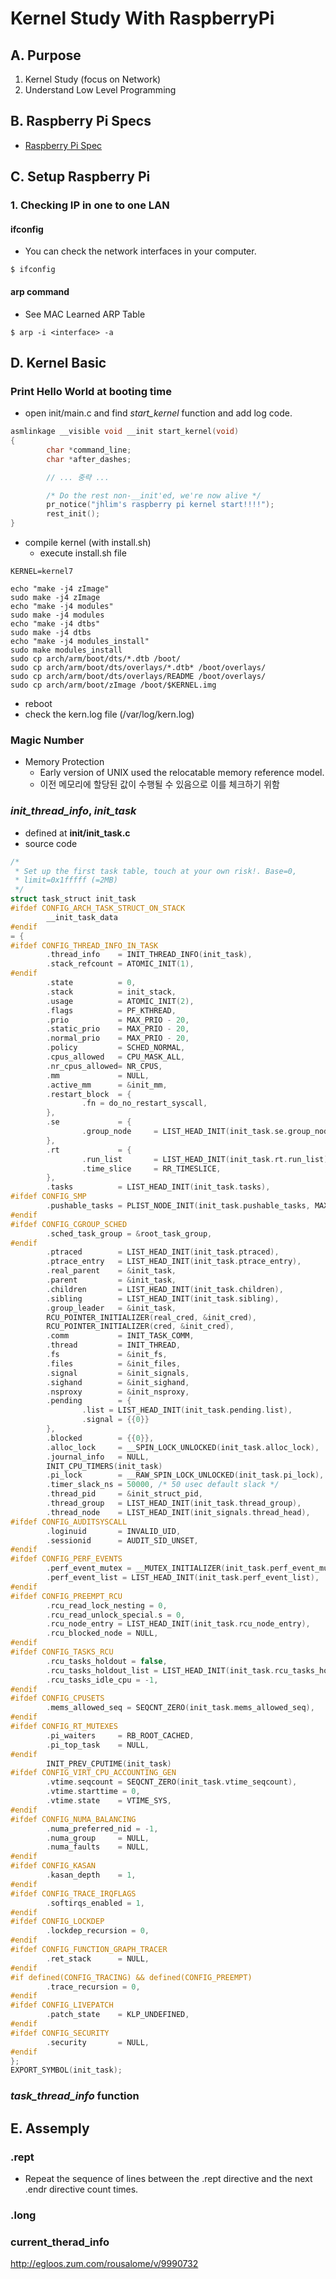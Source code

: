 <link rel="stylesheet" type="text/css" media="all" href="https://shlomo90.github.io/homepage.css" />

# Kernel Study With RaspberryPi

## A. Purpose

1. Kernel Study (focus on Network)
2. Understand Low Level Programming

## B. Raspberry Pi Specs

* [Raspberry Pi Spec](raspberry_spec.md)

## C. Setup Raspberry Pi

### 1. Checking IP in one to one LAN

#### ifconfig

* You can check the network interfaces in your computer.
```
$ ifconfig
```

#### arp command

* See MAC Learned ARP Table
```
$ arp -i <interface> -a
```


## D. Kernel Basic

### Print Hello World at booting time

* open init/main.c and find *start_kernel* function and add log code.
```c
asmlinkage __visible void __init start_kernel(void)
{
        char *command_line;
        char *after_dashes;

        // ... 중략 ...

        /* Do the rest non-__init'ed, we're now alive */
        pr_notice("jhlim's raspberry pi kernel start!!!!");
        rest_init();
}
```
* compile kernel (with install.sh)
    * execute install.sh file

```
KERNEL=kernel7

echo "make -j4 zImage"
sudo make -j4 zImage
echo "make -j4 modules"
sudo make -j4 modules
echo "make -j4 dtbs"
sudo make -j4 dtbs
echo "make -j4 modules_install"
sudo make modules_install
sudo cp arch/arm/boot/dts/*.dtb /boot/
sudo cp arch/arm/boot/dts/overlays/*.dtb* /boot/overlays/
sudo cp arch/arm/boot/dts/overlays/README /boot/overlays/
sudo cp arch/arm/boot/zImage /boot/$KERNEL.img
```

* reboot
* check the kern.log file (/var/log/kern.log)

### Magic Number

* Memory Protection
    * Early version of UNIX used the relocatable memory reference model.
    * 이전 메모리에 할당된 값이 수행될 수 있음으로 이를 체크하기 위함

### *init_thread_info*, *init_task*

* defined at **init/init_task.c**
* source code 
```c
/*
 * Set up the first task table, touch at your own risk!. Base=0,
 * limit=0x1fffff (=2MB)
 */
struct task_struct init_task
#ifdef CONFIG_ARCH_TASK_STRUCT_ON_STACK
        __init_task_data
#endif
= {
#ifdef CONFIG_THREAD_INFO_IN_TASK
        .thread_info    = INIT_THREAD_INFO(init_task),
        .stack_refcount = ATOMIC_INIT(1),
#endif
        .state          = 0,
        .stack          = init_stack,
        .usage          = ATOMIC_INIT(2),
        .flags          = PF_KTHREAD,
        .prio           = MAX_PRIO - 20,
        .static_prio    = MAX_PRIO - 20,
        .normal_prio    = MAX_PRIO - 20,
        .policy         = SCHED_NORMAL,
        .cpus_allowed   = CPU_MASK_ALL,
        .nr_cpus_allowed= NR_CPUS,
        .mm             = NULL,
        .active_mm      = &init_mm,
        .restart_block  = {
                .fn = do_no_restart_syscall,
        },
        .se             = {
                .group_node     = LIST_HEAD_INIT(init_task.se.group_node),
        },
        .rt             = {
                .run_list       = LIST_HEAD_INIT(init_task.rt.run_list),
                .time_slice     = RR_TIMESLICE,
        },
        .tasks          = LIST_HEAD_INIT(init_task.tasks),
#ifdef CONFIG_SMP
        .pushable_tasks = PLIST_NODE_INIT(init_task.pushable_tasks, MAX_PRIO),
#endif
#ifdef CONFIG_CGROUP_SCHED
        .sched_task_group = &root_task_group,
#endif
        .ptraced        = LIST_HEAD_INIT(init_task.ptraced),
        .ptrace_entry   = LIST_HEAD_INIT(init_task.ptrace_entry),
        .real_parent    = &init_task,
        .parent         = &init_task,
        .children       = LIST_HEAD_INIT(init_task.children),
        .sibling        = LIST_HEAD_INIT(init_task.sibling),
        .group_leader   = &init_task,
        RCU_POINTER_INITIALIZER(real_cred, &init_cred),
        RCU_POINTER_INITIALIZER(cred, &init_cred),
        .comm           = INIT_TASK_COMM,
        .thread         = INIT_THREAD,
        .fs             = &init_fs,
        .files          = &init_files,
        .signal         = &init_signals,
        .sighand        = &init_sighand,
        .nsproxy        = &init_nsproxy,
        .pending        = {
                .list = LIST_HEAD_INIT(init_task.pending.list),
                .signal = {{0}}
        },
        .blocked        = {{0}},
        .alloc_lock     = __SPIN_LOCK_UNLOCKED(init_task.alloc_lock),
        .journal_info   = NULL,
        INIT_CPU_TIMERS(init_task)
        .pi_lock        = __RAW_SPIN_LOCK_UNLOCKED(init_task.pi_lock),
        .timer_slack_ns = 50000, /* 50 usec default slack */
        .thread_pid     = &init_struct_pid,
        .thread_group   = LIST_HEAD_INIT(init_task.thread_group),
        .thread_node    = LIST_HEAD_INIT(init_signals.thread_head),
#ifdef CONFIG_AUDITSYSCALL
        .loginuid       = INVALID_UID,
        .sessionid      = AUDIT_SID_UNSET,
#endif
#ifdef CONFIG_PERF_EVENTS
        .perf_event_mutex = __MUTEX_INITIALIZER(init_task.perf_event_mutex),
        .perf_event_list = LIST_HEAD_INIT(init_task.perf_event_list),
#endif
#ifdef CONFIG_PREEMPT_RCU
        .rcu_read_lock_nesting = 0,
        .rcu_read_unlock_special.s = 0,
        .rcu_node_entry = LIST_HEAD_INIT(init_task.rcu_node_entry),
        .rcu_blocked_node = NULL,
#endif
#ifdef CONFIG_TASKS_RCU
        .rcu_tasks_holdout = false,
        .rcu_tasks_holdout_list = LIST_HEAD_INIT(init_task.rcu_tasks_holdout_list),
        .rcu_tasks_idle_cpu = -1,
#endif
#ifdef CONFIG_CPUSETS
        .mems_allowed_seq = SEQCNT_ZERO(init_task.mems_allowed_seq),
#endif
#ifdef CONFIG_RT_MUTEXES
        .pi_waiters     = RB_ROOT_CACHED,
        .pi_top_task    = NULL,
#endif
        INIT_PREV_CPUTIME(init_task)
#ifdef CONFIG_VIRT_CPU_ACCOUNTING_GEN
        .vtime.seqcount = SEQCNT_ZERO(init_task.vtime_seqcount),
        .vtime.starttime = 0,
        .vtime.state    = VTIME_SYS,
#endif
#ifdef CONFIG_NUMA_BALANCING
        .numa_preferred_nid = -1,
        .numa_group     = NULL,
        .numa_faults    = NULL,
#endif
#ifdef CONFIG_KASAN
        .kasan_depth    = 1,
#endif
#ifdef CONFIG_TRACE_IRQFLAGS
        .softirqs_enabled = 1,
#endif
#ifdef CONFIG_LOCKDEP
        .lockdep_recursion = 0,
#endif
#ifdef CONFIG_FUNCTION_GRAPH_TRACER
        .ret_stack      = NULL,
#endif
#if defined(CONFIG_TRACING) && defined(CONFIG_PREEMPT)
        .trace_recursion = 0,
#endif
#ifdef CONFIG_LIVEPATCH
        .patch_state    = KLP_UNDEFINED,
#endif
#ifdef CONFIG_SECURITY
        .security       = NULL,
#endif
};
EXPORT_SYMBOL(init_task);
```


### *task_thread_info* function




## E. Assemply

### .rept

* Repeat the sequence of lines between the .rept directive and the next .endr directive count times.


### .long 


### current_therad_info

http://egloos.zum.com/rousalome/v/9990732


